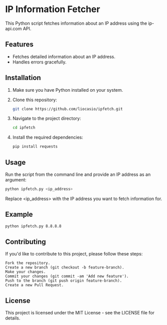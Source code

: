 # IP Information Fetcher

This Python script fetches information about an IP address using the ip-api.com API.

## Features

- Fetches detailed information about an IP address.
- Handles errors gracefully.

## Installation

1. Make sure you have Python installed on your system.
2. Clone this repository:

    ```bash
    git clone https://github.com/liocasio/ipfetch.git
    ```

3. Navigate to the project directory:

    ```bash
    cd ipfetch
    ```

4. Install the required dependencies:

    ```bash
    pip install requests
    ```

## Usage

Run the script from the command line and provide an IP address as an argument:

```bash
python ipfetch.py <ip_address>
```
Replace <ip_address> with the IP address you want to fetch information for.

## Example

```bash
python ipfetch.py 8.8.8.8
```
## Contributing

If you'd like to contribute to this project, please follow these steps:

    Fork the repository.
    Create a new branch (git checkout -b feature-branch).
    Make your changes.
    Commit your changes (git commit -am 'Add new feature').
    Push to the branch (git push origin feature-branch).
    Create a new Pull Request.

## License

This project is licensed under the MIT License - see the LICENSE file for details.
